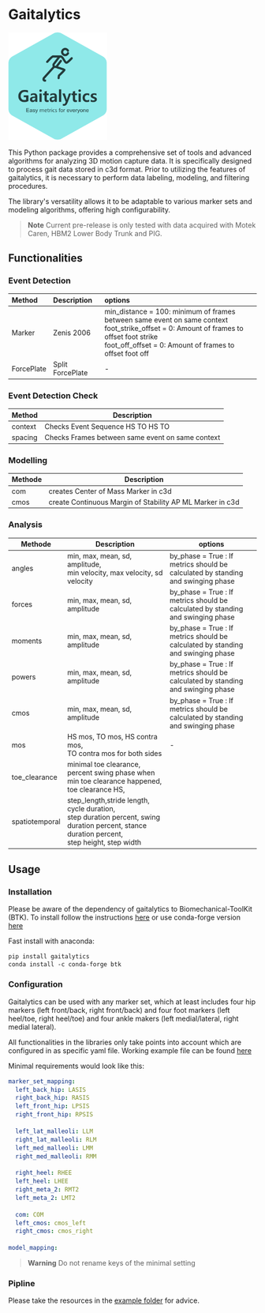 # Gaitalytics

[<img src="https://github.com/cereneo-foundation/gaitalytics/blob/6d88443708bab2dbe300534bd52262d973397bcb/resources/logos/Gaitalytics_noBackground.png" alt="Gaitalytics logo" width="200"/>](https://github.com/cereneo-foundation/gaitalytics)

This Python package provides a comprehensive set of tools and advanced algorithms for analyzing 3D motion capture data.
It is specifically designed to process gait data stored in c3d format. Prior to utilizing the features of gaitalytics,
it is necessary to perform data labeling, modeling, and filtering procedures.

The library's versatility allows it to be adaptable to various marker sets and modeling algorithms,
offering high configurability.

> **Note**
> Current pre-release is only tested with data acquired with Motek Caren, HBM2 Lower Body Trunk and PIG. 

## Functionalities

### Event Detection

| Method     | Description      | options                                                                                                                                                                                                  |
|:-----------|:-----------------|:---------------------------------------------------------------------------------------------------------------------------------------------------------------------------------------------------------|
| Marker     | Zenis 2006       | min_distance = 100: minimum of frames between same event on same context<br/>foot_strike_offset = 0: Amount of frames to offset foot strike<br/>foot_off_offset = 0: Amount of frames to offset foot off | 
| ForcePlate | Split ForcePlate | -                                                                                                                                                                                                        |

### Event Detection Check

| Method  | Description                                      |
|---------|--------------------------------------------------|
| context | Checks Event Sequence HS TO HS TO                |
| spacing | Checks Frames between same event on same context |

### Modelling

| Methode | Description                                               |
|---------|-----------------------------------------------------------|
| com     | creates Center of Mass Marker in c3d                      |
| cmos    | create Continuous Margin of Stability AP ML Marker in c3d |

### Analysis

| Methode        | Description                                                                                                                                        | options                                                                          |
|----------------|----------------------------------------------------------------------------------------------------------------------------------------------------|----------------------------------------------------------------------------------|
| angles         | min, max, mean, sd, amplitude,<br/>min velocity, max velocity, sd velocity                                                                         | by_phase = True : If metrics should be calculated by standing and swinging phase |
| forces         | min, max, mean, sd, amplitude                                                                                                                      | by_phase = True : If metrics should be calculated by standing and swinging phase |
| moments        | min, max, mean, sd, amplitude                                                                                                                      | by_phase = True : If metrics should be calculated by standing and swinging phase |
| powers         | min, max, mean, sd, amplitude                                                                                                                      | by_phase = True : If metrics should be calculated by standing and swinging phase |
| cmos           | min, max, mean, sd, amplitude                                                                                                                      | by_phase = True : If metrics should be calculated by standing and swinging phase |
| mos            | HS mos, TO mos, HS contra mos,<br/>TO contra mos for both sides                                                                                    | -                                                                                |
| toe_clearance  | minimal toe clearance, <br/>percent swing phase when min toe clearance happened,<br/>toe clearance HS,                                             |
| spatiotemporal | step_length,stride length, cycle duration,<br/>step duration percent, swing duration percent, stance duration percent,<br/>step height, step width |



## Usage

### Installation

Please be aware of the dependency of gaitalytics to Biomechanical-ToolKit (BTK). To install follow the
instructions [here](https://biomechanical-toolkit.github.io/docs/Wrapping/Python/_build_instructions.html) or use
conda-forge
version [here](https://anaconda.org/conda-forge/btk)

Fast install with anaconda:

````shell
pip install gaitalytics
conda install -c conda-forge btk
````

### Configuration

Gaitalytics can be used with any marker set, which at least includes four hip markers (left front/back, right
front/back)
and four foot markers (left heel/toe, right heel/toe) and four ankle makers (left medial/lateral, right medial lateral).

All functionalities in the libraries only take points into account which are configured in as specific yaml file. 
Working example file can be found [here](https://github.com/cereneo-foundation/gaitalytics/blob/94bbc73072535d7f1e53ea935b6145194b137f09/settings/hbm_pig.yaml)



Minimal requirements would look like this:
````yaml
marker_set_mapping:
  left_back_hip: LASIS
  right_back_hip: RASIS
  left_front_hip: LPSIS
  right_front_hip: RPSIS
  
  left_lat_malleoli: LLM
  right_lat_malleoli: RLM
  left_med_malleoli: LMM
  right_med_malleoli: RMM

  right_heel: RHEE
  left_heel: LHEE
  right_meta_2: RMT2
  left_meta_2: LMT2
  
  com: COM
  left_cmos: cmos_left
  right_cmos: cmos_right
  
model_mapping:
````
> **Warning**
> Do not rename keys of the minimal setting

### Pipline

Please take the resources in
the [example folder](https://github.com/cereneo-foundation/gaitalytics/tree/94bbc73072535d7f1e53ea935b6145194b137f09/examples)
for advice.

###
